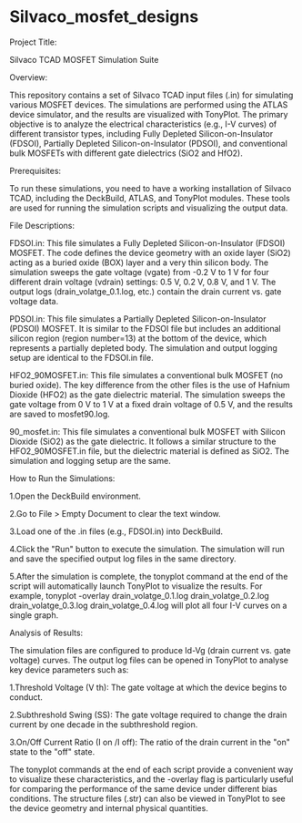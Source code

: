 # Silvaco_mosfet_designs 
Project Title:

Silvaco TCAD MOSFET Simulation Suite

Overview:

This repository contains a set of Silvaco TCAD input files (.in) for simulating various MOSFET devices. The simulations are performed using the ATLAS device simulator, and the results are visualized with TonyPlot. The primary objective is to analyze the electrical characteristics (e.g., I-V curves) of different transistor types, including Fully Depleted Silicon-on-Insulator (FDSOI), Partially Depleted Silicon-on-Insulator (PDSOI), and conventional bulk MOSFETs with different gate dielectrics (SiO2 and HfO2).

Prerequisites:

To run these simulations, you need to have a working installation of Silvaco TCAD, including the DeckBuild, ATLAS, and TonyPlot modules. These tools are used for running the simulation scripts and visualizing the output data.

File Descriptions:

FDSOI.in: This file simulates a Fully Depleted Silicon-on-Insulator (FDSOI) MOSFET. The code defines the device geometry with an oxide layer (SiO2) acting as a buried oxide (BOX) layer and a very thin silicon body. The simulation sweeps the gate voltage (vgate) from -0.2 V to 1 V for four different drain voltage (vdrain) settings: 0.5 V, 0.2 V, 0.8 V, and 1 V. The output logs (drain_volatge_0.1.log, etc.) contain the drain current vs. gate voltage data.

PDSOI.in: This file simulates a Partially Depleted Silicon-on-Insulator (PDSOI) MOSFET. It is similar to the FDSOI file but includes an additional silicon region (region number=13) at the bottom of the device, which represents a partially depleted body. The simulation and output logging setup are identical to the FDSOI.in file.

HFO2_90MOSFET.in: This file simulates a conventional bulk MOSFET (no buried oxide). The key difference from the other files is the use of Hafnium Dioxide (HFO2) as the gate dielectric material. The simulation sweeps the gate voltage from 0 V to 1 V at a fixed drain voltage of 0.5 V, and the results are saved to mosfet90.log.

90_mosfet.in: This file simulates a conventional bulk MOSFET with Silicon Dioxide (SiO2) as the gate dielectric. It follows a similar structure to the HFO2_90MOSFET.in file, but the dielectric material is defined as SiO2. The simulation and logging setup are the same.

How to Run the Simulations:

1.Open the DeckBuild environment.

2.Go to File > Empty Document to clear the text window.

3.Load one of the .in files (e.g., FDSOI.in) into DeckBuild.

4.Click the "Run" button to execute the simulation. The simulation will run and save the specified output log files in the same directory.

5.After the simulation is complete, the tonyplot command at the end of the script will automatically launch TonyPlot to visualize the results. For example, tonyplot -overlay drain_volatge_0.1.log drain_volatge_0.2.log drain_volatge_0.3.log drain_volatge_0.4.log will plot all four I-V curves on a single graph.

Analysis of Results:

The simulation files are configured to produce Id-Vg (drain current vs. gate voltage) curves. 
The output log files can be opened in TonyPlot to analyse key device parameters such as:

1.Threshold Voltage (V th): The gate voltage at which the device begins to conduct.

2.Subthreshold Swing (SS): The gate voltage required to change the drain current by one decade in the subthreshold region.

3.On/Off Current Ratio (I on /I off): The ratio of the drain current in the "on" state to the "off" state.

The tonyplot commands at the end of each script provide a convenient way to visualize these characteristics, and the -overlay flag is particularly useful for comparing the performance of the same device under different bias conditions. The structure files (.str) can also be viewed in TonyPlot to see the device geometry and internal physical quantities.
